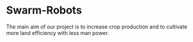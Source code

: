 # Swarm-Robots
The main aim of our project is to increase crop production and to cultivate more land efficiency with less man power.
